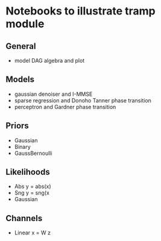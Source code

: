 # Notebooks to illustrate tramp module

## General

- model DAG algebra and plot

## Models

- gaussian denoiser and I-MMSE
- sparse regression and Donoho Tanner phase transition
- perceptron and Gardner phase transition

## Priors

- Gaussian
- Binary
- GaussBernoulli

## Likelihoods

- Abs y = abs(x)
- Sng y = sng(x
- Gaussian

## Channels

- Linear x = W z
